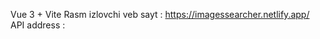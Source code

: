  Vue 3 + Vite
Rasm izlovchi veb sayt : <a href="https://imagessearcher.netlify.app/">https://imagessearcher.netlify.app/</a>
<br>
API address : <a href="https://api.pexels.com"></a>
